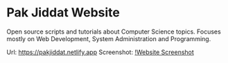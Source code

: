 # Pak Jiddat Website

Open source scripts and tutorials about Computer Science topics. Focuses mostly on Web Development, System Administration and Programming.

Url: https://pakjiddat.netlify.app
Screenshot: [!Website Screenshot](../static/screenshot.png)
